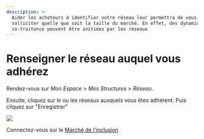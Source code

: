 ```yaml
---
description: >-
  Aider les acheteurs à identifier votre réseau leur permettra de vous
  solliciter quelle que soit la taille du marché. En effet, des dynamiques de
  co-traitance peuvent être initiées par les réseaux
---
```


# Renseigner le réseau auquel vous adhérez

Rendez-vous sur _Mon Espace_ &gt; _Mes Structures_ &gt; _Réseau_. 

Ensuite, cliquez sur le ou les réseaux auxquels vous êtes adhérent. Puis cliquez sur "Enregistrer"

 

![](../../.gitbook/assets/image%20%28120%29.png)

Connectez-vous sur le [Marché de l'inclusion](https://lemarche.inclusion.beta.gouv.fr/)

